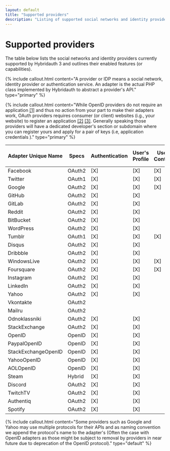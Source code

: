 ```yaml
---
layout: default
title: "Supported providers"
description: "Listing of supported social networks and identity providers and their enabled features."
---
```


Supported providers
===================

The table below lists the social networks and identity providers currently supported by Hybridauth 3 and outlines their enabled features (or capabilities).

{% include callout.html content="A provider or IDP means a social network, identity provider or authentication service. An adapter is the actual PHP class implemented by Hybridauth to abstract a provider's API." type="primary" %} 

{% include callout.html content="While OpenID providers do not require an application [[1]](http://openid.net/specs/openid-connect-core-1_0.html#Overview) and thus no action from your part to make their adapters work, OAuth providers requires consumer (or client) websites (i.g., your website) to register an application [[2]](http://tools.ietf.org/html/rfc5849#page-3) [[3]](http://tools.ietf.org/html/rfc6749#section-2). Generally speaking those providers will have a dedicated developer's section or subdomain where you can register yours and apply for a pair of keys (i.e, application credentials )." type="primary" %} 

Adapter Unique Name | Specs   | Authentication | User's Profile | User's Contacts | User's Status  | User's Activity Stream
------------------- | ------- | -------------- | -------------- | --------------- | -------------- | ----------------------
Facebook            | OAuth2  | [X]            | [X]            | [X]             | [X]            | [X]                  
Twitter             | OAuth1  | [X]            | [X]            | [X]             | [X]            | [X]                  
Google              | OAuth2  | [X]            | [X]            | [X]             |                |                      
GitHub              | OAuth2  | [X]            | [X]            |                 |                |                      
GitLab              | OAuth2  | [X]            | [X]            |                 |                |                      
Reddit              | OAuth2  | [X]            | [X]            |                 |                |                      
BitBucket           | OAuth2  | [X]            | [X]            |                 |                |                      
WordPress           | OAuth2  | [X]            | [X]            |                 |                |                      
Tumblr              | OAuth1  | [X]            | [X]            | [X]             |                |                      
Disqus              | OAuth2  | [X]            | [X]            |                 |                |                      
Dribbble            | OAuth2  | [X]            | [X]            |                 |                |                      
WindowsLive         | OAuth2  | [X]            | [X]            | [X]             |                |                      
Foursquare          | OAuth2  | [X]            | [X]            | [X]             |                |                      
Instagram           | OAuth2  | [X]            | [X]            |                 |                |                      
LinkedIn            | OAuth2  | [X]            | [X]            |                 |                |                      
Yahoo               | OAuth2  | [X]            | [X]            |                 |                |                      
Vkontakte           | OAuth2  |                |                |                 |                |                      
Mailru              | OAuth2  |                |                |                 |                |                      
Odnoklassniki       | OAuth2  | [X]            | [X]            |                 |                |                      
StackExchange       | OAuth2  | [X]            | [X]            |                 |                |                      
OpenID              | OpenID  | [X]            | [X]            |                 |                |                      
PaypalOpenID        | OpenID  | [X]            | [X]            |                 |                |                      
StackExchangeOpenID | OpenID  | [X]            | [X]            |                 |                |                      
YahooOpenID         | OpenID  | [X]            | [X]            |                 |                |                      
AOLOpenID           | OpenID  | [X]            | [X]            |                 |                |                      
Steam               | Hybrid  | [X]            | [X]            |                 |                |                      
Discord             | OAuth2  | [X]            | [X]            |                 |                |                      
TwitchTV            | OAuth2  | [X]            | [X]            |                 |                |                      
Authentiq           | OAuth2  | [X]            | [X]            |                 |                |                      
Spotify             | OAuth2  | [X]            | [X]            |                 |                |                      

{% include callout.html content="Some providers such as Google and Yahoo may use multiple protocols for their APIs and as naming convention we append the protocol's name to the adapter's (Often the case with OpenID adapters as those might be subject to removal by providers in near future due to deprecation of the OpenID protocol)." type="default" %} 

<script>
$(function () {
  $("td:contains('[X]')").each(function() {
    var replaced = $(this).html().replace(/\[X\]/g, '<i class="fa fa-check-square fa-2"></i>');
    $(this).html(replaced);
  });
});
</script>
